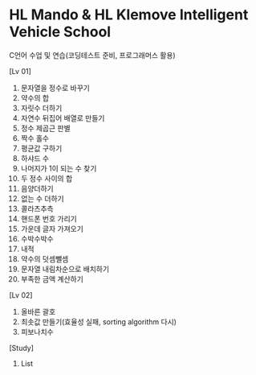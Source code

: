 # HL Mando & HL Klemove Intelligent Vehicle School
C언어 수업 및 연습(코딩테스트 준비, 프로그래머스 활용)

[Lv 01]
01) 문자열을 정수로 바꾸기
02) 약수의 합
03) 자릿수 더하기
04) 자연수 뒤집어 배열로 만들기
05) 정수 제곱근 판별
06) 짝수 홀수
07) 평균값 구하기
08) 하샤드 수
09) 나머지가 1이 되는 수 찾기
10) 두 정수 사이의 합
11) 음양더하기
12) 없는 수 더하기
13) 콜라츠추측
14) 핸드폰 번호 가리기
15) 가운데 글자 가져오기
16) 수박수박수
17) 내적
18) 약수의 덧셈뺄셈
19) 문자열 내림차순으로 배치하기
20) 부족한 금액 계산하기

[Lv 02]
01) 올바른 괄호
02) 최솟값 만들기(효율성 실패, sorting algorithm 다시)
03) 피보나치수

[Study]
01) List

